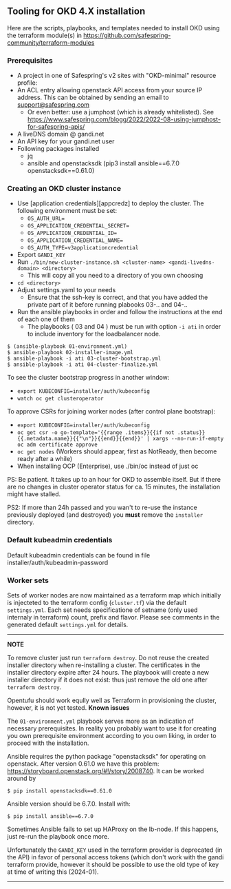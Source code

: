 ## Tooling for OKD 4.X installation

Here are the scripts, playbooks, and templates needed to install OKD
using the terraform module(s) in https://github.com/safespring-community/terraform-modules

### Prerequisites

* A project in one of Safespring's v2 sites with "OKD-minimal" resource profile:
* An ACL entry allowing openstack API access from your source IP address. This can be obtained by sending an email to <support@safespring.com>
  * Or even better: use a jumphost (which is already whitelisted). See https://www.safespring.com/blogg/2022/2022-08-using-jumphost-for-safespring-apis/
* A liveDNS domain @ gandi.net
* An API key for your gandi.net user
* Following packages installed
  * jq
  * ansible and openstacksdk (pip3 install ansible==6.7.0 openstacksdk==0.61.0)

### Creating an OKD cluster instance


* Use [application credentials][appcredz] to deploy the cluster. The following environment must be set:
  * `OS_AUTH_URL=`
  * `OS_APPLICATION_CREDENTIAL_SECRET=`
  * `OS_APPLICATION_CREDENTIAL_ID=`
  * `OS_APPLICATION_CREDENTIAL_NAME=`
  * `OS_AUTH_TYPE=v3applicationcredential`
* Export `GANDI_KEY`
* Run `./bin/new-cluster-instance.sh <cluster-name> <gandi-livedns-domain> <directory>`
  * This will copy all you need to a directory of you own choosing
* `cd <directory>`
* Adjust settings.yaml to your needs
  * Ensure that the ssh-key is correct, and that you have added the private part of it before running plabooks 03-.. and 04-..
* Run the ansible playbooks in order and follow the instructions at the end of each one of them
  * The playbooks ( 03 and 04 ) must be run with option `-i ati` in order to include inventory for the loadbalancer node.
```console
$ (ansible-playbook 01-environment.yml)
$ ansible-playbook 02-installer-image.yml
$ ansible-playbook -i ati 03-cluster-bootstrap.yml
$ ansible-playbook -i ati 04-cluster-finalize.yml
```

To see the cluster bootstrap progress in another window:

* `export KUBECONFIG=installer/auth/kubeconfig`
* `watch oc get clusteroperator`

To approve CSRs for joining worker nodes (after control plane bootstrap):

* `export KUBECONFIG=installer/auth/kubeconfig`
* `oc get csr -o go-template='{{range .items}}{{if not .status}}{{.metadata.name}}{{"\n"}}{{end}}{{end}}' | xargs --no-run-if-empty oc adm certificate approve`
* `oc get nodes` (Workers should appear, first as NotReady, then become ready after a while)
* When installing OCP (Enterprise), use ./bin/oc instead of just oc

PS: Be patient. It takes up to an hour for OKD to assemble itself. But if there are no changes in cluster operator status for ca. 15 minutes, the installation might have stalled.

PS2: If more than 24h passed and you wan't to re-use the instance previously deployed (and destroyed) you **must** remove the `installer` directory.

### Default kubeadmin credentials

Default kubeadmin credentials can be found in file installer/auth/kubeadmin-password

### Worker sets

Sets of worker nodes are now maintained as a terraform map which initially is
injecteted to the terraform config (`cluster.tf`) via the default
`settings.yml`.  Each set needs specificatione of setname (only used internaly
in terraform) count, prefix and flavor. Please see comments in the generated
default `settings.yml` for details.

---
**NOTE**

To remove cluster just run `terraform destroy`. Do not reuse the created
installer directory when re-installing a cluster. The certificates in the
installer directory expire after 24 hours. The playbook will create a new installer directory if it
does not exist: thus just remove the old one after `terraform destroy`.

Opentufu should work eqully well as Terraform in provisioning the cluster, however, it is not yet tested.
**Known issues**

The `01-environment.yml` playbook serves more as an indication of necessary
prerequisites. In reality you probably want to use it for creating you own
prerequisite environment according to you own liking, in order to proceed with
the installation.

Ansible requires the python package "openstacksdk" for operating on openstack.
After version 0.61.0 we have this problem:
https://storyboard.openstack.org/#!/story/2008740. It can be worked around by

```
$ pip install openstacksdk==0.61.0
```

Ansible version should be 6.7.0. Install with:

```
$ pip install ansible==6.7.0
```

Sometimes Ansible fails to set up HAProxy on the lb-node. If this happens, just
re-run the playbook once more.

Unfortunately the `GANDI_KEY` used in the terraform provider is deprecated (in
the API) in favor of personal access tokens (which don't work with the gandi
terraform provide, however it should be possible to use the old type of key at
time of writing this (2024-01).

---

[appcreds]: https://docs.safespring.com/new/app-creds/
